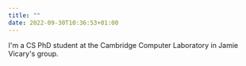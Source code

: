 ```yaml
---
title: ""
date: 2022-09-30T10:36:53+01:00
---
```

I'm a CS PhD student at the Cambridge Computer Laboratory in Jamie Vicary's group.

